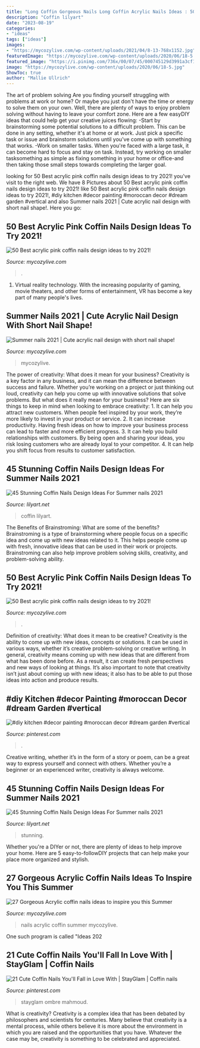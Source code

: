 ```yaml
---
title: "Long Coffin Gorgeous Nails Long Coffin Acrylic Nails Ideas : 50 Best Acrylic Pink Coffin Nails Design Ideas To Try 2021!"
description: "Coffin lilyart"
date: "2023-08-19"
categories:
- "ideas"
tags: ["ideas"]
images:
- "https://mycozylive.com/wp-content/uploads/2021/04/8-13-768x1152.jpg"
featuredImage: "https://mycozylive.com/wp-content/uploads/2020/06/18-5.jpg"
featured_image: "https://i.pinimg.com/736x/00/07/45/000745129d3991a3cf15f7f940ab7afd.jpg"
image: "https://mycozylive.com/wp-content/uploads/2020/06/18-5.jpg"
ShowToc: true
author: "Mallie Ullrich"
---
```



The art of problem solving
Are you finding yourself struggling with problems at work or home? Or maybe you just don't have the time or energy to solve them on your own. Well, there are plenty of ways to enjoy problem solving without having to leave your comfort zone. Here are a few easyDIY ideas that could help get your creative juices flowing: 
-Start by brainstorming some potential solutions to a difficult problem. This can be done in any setting, whether it's at home or at work. Just pick a specific task or issue and brainstorm solutions until you've come up with something that works. 
-Work on smaller tasks. When you're faced with a large task, it can become hard to focus and stay on task. Instead, try working on smaller tasksomething as simple as fixing something in your home or office-and then taking those small steps towards completing the larger goal.

	

		
looking for 50 Best acrylic pink coffin nails design ideas to try 2021! you've visit to the right web. We have 8 Pictures about 50 Best acrylic pink coffin nails design ideas to try 2021! like 50 Best acrylic pink coffin nails design ideas to try 2021!, #diy kitchen #decor painting #moroccan decor #dream garden #vertical and also Summer nails 2021 | Cute acrylic nail design with short nail shape!. Here you go:
		
    
## 50 Best Acrylic Pink Coffin Nails Design Ideas To Try 2021!

<img loading=lazy src="https://mycozylive.com/wp-content/uploads/2021/04/52-3-683x1024.jpg" onerror="this.onerror=null;this.src='https://tse4.mm.bing.net/th?id=OIP._Ly8wohiRB1wJieF-Mg5AAHaLG&amp;pid=15.1';" alt="50 Best acrylic pink coffin nails design ideas to try 2021!">

_Source: mycozylive.com_

>. 

	

1. Virtual reality technology. With the increasing popularity of gaming, movie theaters, and other forms of entertainment, VR has become a key part of many people's lives.

    
## Summer Nails 2021 | Cute Acrylic Nail Design With Short Nail Shape!

<img loading=lazy src="https://mycozylive.com/wp-content/uploads/2021/04/15-683x1024.jpg" onerror="this.onerror=null;this.src='https://tse1.mm.bing.net/th?id=OIP.coEJCgv0PTASfnc55FHlHAHaLG&amp;pid=15.1';" alt="Summer nails 2021 | Cute acrylic nail design with short nail shape!">

_Source: mycozylive.com_

>mycozylive. 

	

The power of creativity: What does it mean for your business?
Creativity is a key factor in any business, and it can mean the difference between success and failure. Whether you’re working on a project or just thinking out loud, creativity can help you come up with innovative solutions that solve problems. But what does it really mean for your business? Here are six things to keep in mind when looking to embrace creativity: 1. It can help you attract new customers. When people feel inspired by your work, they’re more likely to invest in your product or service. 2. It can increase productivity. Having fresh ideas on how to improve your business process can lead to faster and more efficient progress. 3. It can help you build relationships with customers. By being open and sharing your ideas, you risk losing customers who are already loyal to your competitor. 4. It can help you shift focus from results to customer satisfaction.

    
## 45 Stunning Coffin Nails Design Ideas For Summer Nails 2021

<img loading=lazy src="https://lilyart.net/wp-content/uploads/2021/05/29-10-768x1152.jpg" onerror="this.onerror=null;this.src='https://tse1.mm.bing.net/th?id=OIP.9kS_GZVn9s-yo8ylvUlvRQHaLH&amp;pid=15.1';" alt="45 Stunning Coffin Nails Design Ideas For Summer nails 2021">

_Source: lilyart.net_

>coffin lilyart. 

	

The Benefits of Brainstroming: What are some of the benefits?
Brainstroming is a type of brainstorming where people focus on a specific idea and come up with new ideas related to it. This helps people come up with fresh, innovative ideas that can be used in their work or projects. Brainstroming can also help improve problem solving skills, creativity, and problem-solving ability.

    
## 50 Best Acrylic Pink Coffin Nails Design Ideas To Try 2021!

<img loading=lazy src="https://mycozylive.com/wp-content/uploads/2021/04/8-13-768x1152.jpg" onerror="this.onerror=null;this.src='https://tse4.mm.bing.net/th?id=OIP.zzpectBc6yqa6dZ7nhea9gHaLH&amp;pid=15.1';" alt="50 Best acrylic pink coffin nails design ideas to try 2021!">

_Source: mycozylive.com_

>. 

	

Definition of creativity: What does it mean to be creative?
Creativity is the ability to come up with new ideas, concepts or solutions. It can be used in various ways, whether it’s creative problem-solving or creative writing. In general, creativity means coming up with new ideas that are different from what has been done before. As a result, it can create fresh perspectives and new ways of looking at things. It’s also important to note that creativity isn’t just about coming up with new ideas; it also has to be able to put those ideas into action and produce results.

    
## #diy Kitchen #decor Painting #moroccan Decor #dream Garden #vertical

<img loading=lazy src="https://i.pinimg.com/736x/3b/86/94/3b86949ec7ebcf385d0ab9a5234a67ce.jpg" onerror="this.onerror=null;this.src='https://tse2.mm.bing.net/th?id=OIP.yPb4dYDs8uZP4SixLvP3pwHaOw&amp;pid=15.1';" alt="#diy kitchen #decor painting #moroccan decor #dream garden #vertical">

_Source: pinterest.com_

>. 

	

Creative writing, whether it’s in the form of a story or poem, can be a great way to express yourself and connect with others. Whether you’re a beginner or an experienced writer, creativity is always welcome.

    
## 45 Stunning Coffin Nails Design Ideas For Summer Nails 2021

<img loading=lazy src="https://lilyart.net/wp-content/uploads/2021/05/30-10.jpg" onerror="this.onerror=null;this.src='https://tse2.mm.bing.net/th?id=OIP.0AOwhSw7alNx1ylf32nURQHaLH&amp;pid=15.1';" alt="45 Stunning Coffin Nails Design Ideas For Summer nails 2021">

_Source: lilyart.net_

>stunning. 

	

Whether you're a DIYer or not, there are plenty of ideas to help improve your home. Here are 5 easy-to-followDIY projects that can help make your place more organized and stylish.

    
## 27 Gorgeous Acrylic Coffin Nails Ideas To Inspire You This Summer

<img loading=lazy src="https://mycozylive.com/wp-content/uploads/2020/06/18-5.jpg" onerror="this.onerror=null;this.src='https://tse3.mm.bing.net/th?id=OIP.ScbiKBCq57fpJryqS8M74wHaKi&amp;pid=15.1';" alt="27 Gorgeous Acrylic coffin nails ideas to inspire you this Summer">

_Source: mycozylive.com_

>nails acrylic coffin summer mycozylive. 

	

One such program is called "Ideas 202
    
## 21 Cute Coffin Nails You&#039;ll Fall In Love With | StayGlam | Coffin Nails

<img loading=lazy src="https://i.pinimg.com/736x/00/07/45/000745129d3991a3cf15f7f940ab7afd.jpg" onerror="this.onerror=null;this.src='https://tse4.mm.bing.net/th?id=OIP.5cM6M7-_hNk0MFTfdISbBAHaLH&amp;pid=15.1';" alt="21 Cute Coffin Nails You&#039;ll Fall in Love With | StayGlam | Coffin nails">

_Source: pinterest.com_

>stayglam ombre mahmoud. 

	

What is creativity?
Creativity is a complex idea that has been debated by philosophers and scientists for centuries. Many believe that creativity is a mental process, while others believe it is more about the environment in which you are raised and the opportunities that you have. Whatever the case may be, creativity is something to be celebrated and appreciated.

